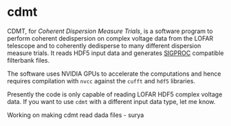 # cdmt
CDMT, for *Coherent Dispersion Measure Trials*, is a software program to perform coherent dedispersion on complex voltage data from the LOFAR telescope and to coherently dedisperse to many different dispersion measure trials. It reads HDF5 input data and generates [SIGPROC](http://sigproc.sourceforge.net/) compatible filterbank files.

The software uses NVIDIA GPUs to accelerate the computations and hence requires compilation with `nvcc` against the `cufft` and `hdf5` libraries.

Presently the code is only capable of reading LOFAR HDF5 complex voltage data. If you want to use `cdmt` with a different input data type, let me know.

Working on making cdmt read dada files - surya
